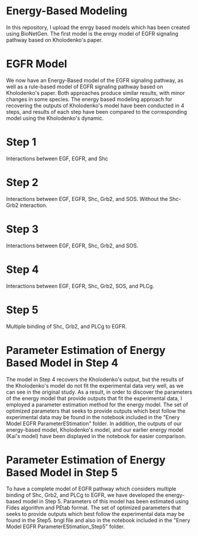 # Energy-Based Modeling
In this repository, I upload the enrgy based models which has been created using BioNetGen.
The first model is the enrgy model of EGFR signaling pathway based on Kholodenko's paper.
# EGFR Model
We now have an Energy-Based model of the EGFR signaling pathway, as well as a rule-based model of EGFR signaling pathway based on Kholodenko's paper.
Both approaches produce similar results, with minor changes in some species.
The energy based modeling approach for recovering the outputs of Kholodenko's model have been conducted in 4 steps, and results of each step have been compared to the corresponding model using the Kholodenko's dynamic.
# Step 1
Interactions between EGF, EGFR, and Shc
# Step 2
Interactions between EGF, EGFR, Shc, Grb2, and SOS. Without the Shc-Grb2 interaction.
# Step 3
Interactions between EGF, EGFR, Shc, Grb2, and SOS. 
# Step 4
Interactions between EGF, EGFR, Shc, Grb2, SOS, and PLCg.
# Step 5
Multiple binding of Shc, Grb2, and PLCg to EGFR.

# Parameter Estimation of Energy Based Model in Step 4
The model in Step 4 recovers the Kholodenko's output, but the results of the Kholodenko's model do not fit the experimental data very well, as we can see in the original study. As a result, in order to discover the parameters of the energy model that provide outputs that fit the experimental data, I employed a parameter estimation method for the energy model. The set of optimized parameters that seeks to provide outputs which best follow the experimental data may be found in the notebook included in the "Enery Model EGFR ParameterEStimation" folder.
In addition, the outputs of our energy-based model, Kholodenko's model, and our earlier energy model (Kai's model) have been displayed in the notebook for easier comparison. 
# Parameter Estimation of Energy Based Model in Step 5
To have a complete model of EGFR pathway which considers multiple binding of Shc, Grb2, and PLCg to EGFR, we have developed the energy-based model in Step 5. Parameters of this model has been estimated using Fides algorithm and PEtab format. The set of optimized parameters that seeks to provide outputs which best follow the experimental data may be found in the Step5. bngl file and also in the notebook included in the "Enery Model EGFR ParameterEStimation_Step5" folder.

